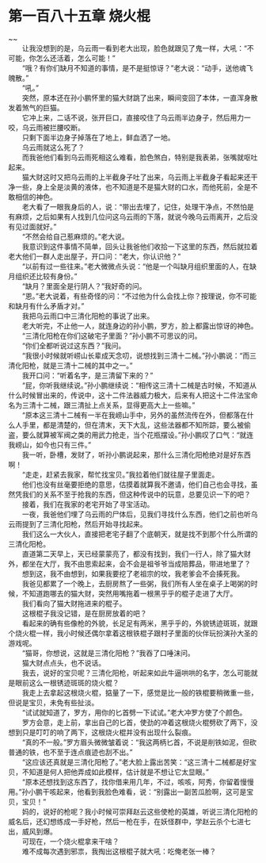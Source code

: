 # 第一百八十五章 烧火棍

~~
            <br>　　让我没想到的是，乌云雨一看到老大出现，脸色就跟见了鬼一样，大吼：“不可能，你怎么还活着，怎么可能！”<br>　　“哦？有你们缺月不知道的事情，是不是挺惊讶？”老大说：“动手，送他魂飞魄散。”<br>　　“吼。”<br>　　突然，原本还在孙小鹏怀里的猫大财跳了出来，瞬间变回了本体，一直浑身散发着煞气的巨猫。<br>　　它冲上来，二话不说，张开巨口，直接咬住了乌云雨半边身子，然后用力一咬，乌云雨被拦腰咬断。<br>　　只剩下面半边身子掉落在了地上，鲜血洒了一地。<br>　　乌云雨就这么死了？<br>　　而我爸他们看到乌云雨死相这么难看，脸色煞白，特别是我表弟，张嘴就呕吐起来。<br>　　猫大财这时又把乌云雨的上半截身子吐了出来，乌云雨上半截身子看起来还干净一些，身上全是淡黄的液体，也不知道是不是猫大财的口水，而他死前，全是不敢相信的神色。<br>　　老大看了一眼我身后的人，说：“带出去埋了，记住，处理干净点，不然怕是有麻烦，之后如果有人找到几位问这乌云雨的下落，就说今晚乌云雨离开，之后没有见过面就好。”<br>　　“不然会给自己惹麻烦的。”老大说。<br>　　我意识到这件事情不简单，回头让我爸他们收拾一下这里的东西，然后就拉着老大他们一群人走出屋子，开口问：“老大，你认识他？”<br>　　“以前有过一些往来。”老大微微点头说：“他是一个叫缺月组织里面的人，在缺月组织还比较有身份。”<br>　　“缺月？里面全是行阴人？”我好奇的问。<br>　　“恩。”老大说着，有些奇怪的问：“不过他为什么会找上你？按理说，你不可能和缺月有什么矛盾才对。”<br>　　我把乌云雨口中三清化阳枪的事说了出来。<br>　　老大听完，不止他一人，就连身边的孙小鹏，罗方，脸上都露出惊讶的神色。<br>　　“三清化阳枪在你们这破宅子里面？”孙小鹏不可思议的问。<br>　　“你们全都听说过这东西？”我问。<br>　　“我很小时候就听崂山长辈成天念叨，说想找到三清十二械。”孙小鹏说：“而三清化阳枪，就是三清十二械的其中之一。”<br>　　我开口问：“听着名字，是三清留下来的？”<br>　　“屁，你听我继续说。”孙小鹏继续说：“相传这三清十二械是古时候，不知道从什么时候冒出来的，传说中，这十二件法器威力极大，后来有人把这十二件法宝命名为三清十二械，跟三清扯上点关系，显得更高大上一些嘛。”<br>　　“原本这三清十二械有一半在我崂山手中，另外的虽然流传在外，但都落在什么人手里，都是清楚的，但在清末，天下大乱，这些法器都不知所踪，要么被偷盗，要么就算被军阀之类的用武力抢走，当个花瓶摆设。”孙小鹏叹了口气：“就连我崂山，如今也只有三件。”<br>　　我一听，卧槽，发财了，听孙小鹏说起来，那什么三清化阳枪绝对是好东西啊！<br>　　“走走，赶紧去我家，帮忙找宝贝。”我拉着他们就往屋子里面走。<br>　　他们也没有丝毫要拒绝的意思，估摸着就算我不邀请，他们自己也会寻找，虽然凭我们的关系不至于抢我的东西，但这种传说中的玩意，总要见识一下的吧？<br>　　接着，我们在我家的老宅开始了寻宝活动。<br>　　一夜，我爸他们埋了乌云雨的尸体后，见我们寻找什么东西，他们之前也听乌云雨提到了三清化阳枪，然后开始寻找起来。<br>　　我们这么一大伙人，直接把老宅子翻了个底朝天，就是找不到那个什么所谓的三清化阳枪。<br>　　直道第二天早上，天已经蒙蒙亮了，都没有找到，我们一行人，除了猫大财外，都坐在大厅，我不由思索起来，会不会是祖爷爷当成陪葬品，带进地里了？<br>　　想到这，我不由想到，如果我要挖了老祖宗的坟，我老爹会不会揍死我。<br>　　我爸见都累了一个晚上，去厨房熬了一些粥，我们所有人坐在桌子上喝粥的时候，不知道跑哪去的猫大财，突然用嘴拖着一根黑乎乎的棍子走进了大厅。<br>　　我们看向了猫大财拖进来的棍子。<br>　　这根棍子我没记错，是在厨房放着的吧？<br>　　看起来的确有些像枪的外貌，长足足有两米，黑乎乎的，外貌锈迹斑斑，就跟个烧火棍一样，我小时候还偶尔拿着这根铁棍子跟村子里面的伙伴玩扮演孙大圣的游戏呢。<br>　　“猫哥，你想说，这就是三清化阳枪？”我吞了口唾沫问。<br>　　猫大财点点头，也不说话。<br>　　我去，说好的宝贝呢？三清化阳枪，听起来如此牛逼哄哄的名字，怎么可能就是眼前这么一根锈迹斑斑的烧火棍？<br>　　我走上去拿起这根烧火棍，掂量了一下，感觉是比一般的铁棍要稍微重一些，但说是宝贝，未免有些扯淡。<br>　　“试试就知道了，罗方，用你的匕首劈一下试试。”老大冲罗方使了个颜色。<br>　　罗方会意，走上前，拿出自己的匕首，使劲的冲着这根烧火棍劈砍了两下，没想到只是叮叮的响了两下，这根烧火棍并没有出现什么裂痕。<br>　　“真的不一般。”罗方眉头微微皱着说：“我这两柄匕首，不说是削铁如泥，但砍普通的铁，也不至于连点痕迹也刮不出。”<br>　　“这应该还真就是三清化阳枪了。”老大脸上露出苦笑：“这三清十二械都是好宝贝，不知道是何人把他弄成如此模样，估计就是不想让它太显眼。”<br>　　“原本还想找到这东西了，找你借来用几年，不过，咳咳，阿秀，你留着慢慢用。”孙小鹏干咳起来，他看到我脸色难看，说：“别露出一副苦瓜脸啊，这可是宝贝，宝贝！”<br>　　妈的，说好的枪呢？我小时候可崇拜赵云这些使枪的英雄，听说三清化阳枪的威名后，还幻想练成一手好枪，然后一枪在手，在妖怪群中，学赵云杀个七进七出，威风到爆。<br>　　可现在，一个烧火棍拿来干啥？<br>　　难不成每次遇到邪祟，我掏出这根棍子就大吼：吃俺老张一棒？<br>
	